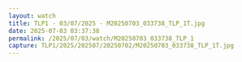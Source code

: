 ```yaml
---
layout: watch
title: TLP1 - 03/07/2025 - M20250703_033738_TLP_1T.jpg
date: 2025-07-03 03:37:38
permalink: /2025/07/03/watch/M20250703_033738_TLP_1
capture: TLP1/2025/202507/20250702/M20250703_033738_TLP_1T.jpg
---
```

